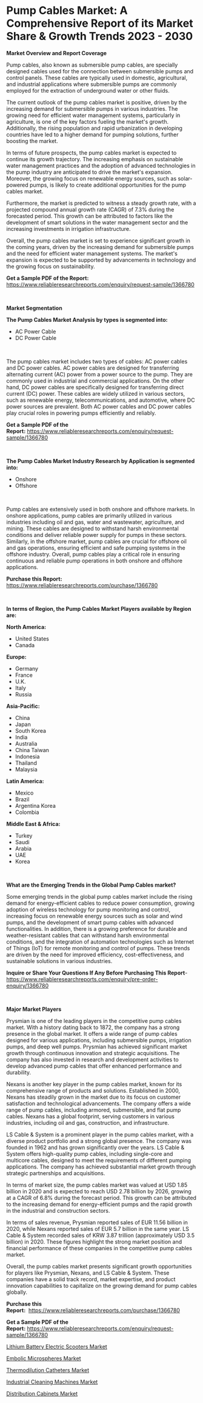 <p><h1>Pump Cables Market: A Comprehensive Report of its Market Share & Growth Trends 2023 - 2030</h1></p><p><strong>Market Overview and Report Coverage</strong></p>
<p><p>Pump cables, also known as submersible pump cables, are specially designed cables used for the connection between submersible pumps and control panels. These cables are typically used in domestic, agricultural, and industrial applications where submersible pumps are commonly employed for the extraction of underground water or other fluids.</p><p>The current outlook of the pump cables market is positive, driven by the increasing demand for submersible pumps in various industries. The growing need for efficient water management systems, particularly in agriculture, is one of the key factors fueling the market's growth. Additionally, the rising population and rapid urbanization in developing countries have led to a higher demand for pumping solutions, further boosting the market.</p><p>In terms of future prospects, the pump cables market is expected to continue its growth trajectory. The increasing emphasis on sustainable water management practices and the adoption of advanced technologies in the pump industry are anticipated to drive the market's expansion. Moreover, the growing focus on renewable energy sources, such as solar-powered pumps, is likely to create additional opportunities for the pump cables market.</p><p>Furthermore, the market is predicted to witness a steady growth rate, with a projected compound annual growth rate (CAGR) of 7.3% during the forecasted period. This growth can be attributed to factors like the development of smart solutions in the water management sector and the increasing investments in irrigation infrastructure.</p><p>Overall, the pump cables market is set to experience significant growth in the coming years, driven by the increasing demand for submersible pumps and the need for efficient water management systems. The market's expansion is expected to be supported by advancements in technology and the growing focus on sustainability.</p></p>
<p><strong>Get a Sample PDF of the Report:</strong> <a href="https://www.reliableresearchreports.com/enquiry/request-sample/1366780">https://www.reliableresearchreports.com/enquiry/request-sample/1366780</a></p>
<p>&nbsp;</p>
<p><strong>Market Segmentation</strong></p>
<p><strong>The Pump Cables Market Analysis by types is segmented into:</strong></p>
<p><ul><li>AC Power Cable</li><li>DC Power Cable</li></ul></p>
<p>&nbsp;</p>
<p><p>The pump cables market includes two types of cables: AC power cables and DC power cables. AC power cables are designed for transferring alternating current (AC) power from a power source to the pump. They are commonly used in industrial and commercial applications. On the other hand, DC power cables are specifically designed for transferring direct current (DC) power. These cables are widely utilized in various sectors, such as renewable energy, telecommunications, and automotive, where DC power sources are prevalent. Both AC power cables and DC power cables play crucial roles in powering pumps efficiently and reliably.</p></p>
<p><strong>Get a Sample PDF of the Report:</strong>&nbsp;<a href="https://www.reliableresearchreports.com/enquiry/request-sample/1366780">https://www.reliableresearchreports.com/enquiry/request-sample/1366780</a></p>
<p>&nbsp;</p>
<p><strong>The Pump Cables Market Industry Research by Application is segmented into:</strong></p>
<p><ul><li>Onshore</li><li>Offshore</li></ul></p>
<p>&nbsp;</p>
<p><p>Pump cables are extensively used in both onshore and offshore markets. In onshore applications, pump cables are primarily utilized in various industries including oil and gas, water and wastewater, agriculture, and mining. These cables are designed to withstand harsh environmental conditions and deliver reliable power supply for pumps in these sectors. Similarly, in the offshore market, pump cables are crucial for offshore oil and gas operations, ensuring efficient and safe pumping systems in the offshore industry. Overall, pump cables play a critical role in ensuring continuous and reliable pump operations in both onshore and offshore applications.</p></p>
<p><strong>Purchase this Report:</strong>&nbsp; <a href="https://www.reliableresearchreports.com/purchase/1366780">https://www.reliableresearchreports.com/purchase/1366780</a></p>
<p>&nbsp;</p>
<p><strong>In terms of Region, the Pump Cables Market Players available by Region are:</strong></p>
<p>
    <p> <strong> North America: </strong>
        <ul>
            <li>United States</li>
            <li>Canada</li>
        </ul>
        </p> 
    <p> <strong> Europe: </strong>
        <ul>
            <li>Germany</li>
            <li>France</li>
            <li>U.K.</li>
            <li>Italy</li>
            <li>Russia</li>
        </ul>
        </p> 
    <p> <strong> Asia-Pacific: </strong>
        <ul>
            <li>China</li>
            <li>Japan</li>
            <li>South Korea</li>
            <li>India</li>
            <li>Australia</li>
            <li>China Taiwan</li>
            <li>Indonesia</li>
            <li>Thailand</li>
            <li>Malaysia</li>
        </ul>
        </p> 
    <p> <strong> Latin America: </strong>
        <ul>
            <li>Mexico</li>
            <li>Brazil</li>
            <li>Argentina Korea</li>
            <li>Colombia</li>
        </ul>
        </p> 
    <p> <strong> Middle East & Africa: </strong>
        <ul>
            <li>Turkey</li>
            <li>Saudi</li>
            <li>Arabia</li>
            <li>UAE</li>
            <li>Korea</li>
        </ul>
    </p>
    </p>
<p>&nbsp;</p>
<p><strong>What are the Emerging Trends in the Global Pump Cables market?</strong></p>
<p><p>Some emerging trends in the global pump cables market include the rising demand for energy-efficient cables to reduce power consumption, growing adoption of wireless technology for pump monitoring and control, increasing focus on renewable energy sources such as solar and wind pumps, and the development of smart pump cables with advanced functionalities. In addition, there is a growing preference for durable and weather-resistant cables that can withstand harsh environmental conditions, and the integration of automation technologies such as Internet of Things (IoT) for remote monitoring and control of pumps. These trends are driven by the need for improved efficiency, cost-effectiveness, and sustainable solutions in various industries.</p></p>
<p><strong>Inquire or Share Your Questions If Any Before Purchasing This Report</strong>- <a href="https://www.reliableresearchreports.com/enquiry/pre-order-enquiry/1366780">https://www.reliableresearchreports.com/enquiry/pre-order-enquiry/1366780</a></p>
<p>&nbsp;</p>
<p><strong>Major Market Players</strong></p>
<p><p>Prysmian is one of the leading players in the competitive pump cables market. With a history dating back to 1872, the company has a strong presence in the global market. It offers a wide range of pump cables designed for various applications, including submersible pumps, irrigation pumps, and deep well pumps. Prysmian has achieved significant market growth through continuous innovation and strategic acquisitions. The company has also invested in research and development activities to develop advanced pump cables that offer enhanced performance and durability.</p><p>Nexans is another key player in the pump cables market, known for its comprehensive range of products and solutions. Established in 2000, Nexans has steadily grown in the market due to its focus on customer satisfaction and technological advancements. The company offers a wide range of pump cables, including armored, submersible, and flat pump cables. Nexans has a global footprint, serving customers in various industries, including oil and gas, construction, and infrastructure.</p><p>LS Cable & System is a prominent player in the pump cables market, with a diverse product portfolio and a strong global presence. The company was founded in 1962 and has grown significantly over the years. LS Cable & System offers high-quality pump cables, including single-core and multicore cables, designed to meet the requirements of different pumping applications. The company has achieved substantial market growth through strategic partnerships and acquisitions.</p><p>In terms of market size, the pump cables market was valued at USD 1.85 billion in 2020 and is expected to reach USD 2.78 billion by 2026, growing at a CAGR of 6.8% during the forecast period. This growth can be attributed to the increasing demand for energy-efficient pumps and the rapid growth in the industrial and construction sectors.</p><p>In terms of sales revenue, Prysmian reported sales of EUR 11.56 billion in 2020, while Nexans reported sales of EUR 5.7 billion in the same year. LS Cable & System recorded sales of KRW 3.87 trillion (approximately USD 3.5 billion) in 2020. These figures highlight the strong market position and financial performance of these companies in the competitive pump cables market.</p><p>Overall, the pump cables market presents significant growth opportunities for players like Prysmian, Nexans, and LS Cable & System. These companies have a solid track record, market expertise, and product innovation capabilities to capitalize on the growing demand for pump cables globally.</p></p>
<p><strong>Purchase this Report:</strong>&nbsp;&nbsp;<a href="https://www.reliableresearchreports.com/purchase/1366780">https://www.reliableresearchreports.com/purchase/1366780</a></p>
<p></p>
<p><strong>Get a Sample PDF of the Report:</strong>&nbsp;<a href="https://www.reliableresearchreports.com/enquiry/request-sample/1366780">https://www.reliableresearchreports.com/enquiry/request-sample/1366780</a></p>
<p><p><a href="https://github.com/Chiragrp22/Market-Research-Report-List-1/blob/main/lithium-battery-electric-scooters-market.md">Lithium Battery Electric Scooters Market</a></p><p><a href="https://medium.com/@stefanokon1939/embolic-microspheres-market-size-cagr-trends-2024-2030-a0afe174201f">Embolic Microspheres Market</a></p><p><a href="https://medium.com/@elenaglover2023/thermodilution-catheters-market-size-cagr-trends-2024-2030-a64c126b33d4">Thermodilution Catheters Market</a></p><p><a href="https://www.linkedin.com/pulse/industrial-cleaning-machines-market-insights-players-forecast-8srrf/">Industrial Cleaning Machines Market</a></p><p><a href="https://www.linkedin.com/pulse/distribution-cabinets-market-research-report-unlocks-analysis-giomf/">Distribution Cabinets Market</a></p></p>